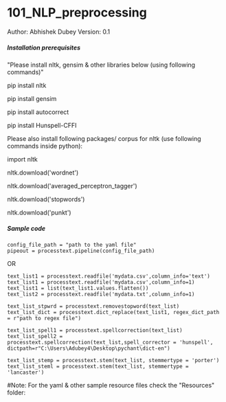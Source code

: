 # 101_NLP_preprocessing


Author: Abhishek Dubey
Version: 0.1

##### Installation prerequisites 
"Please install nltk, gensim & other libraries below (using following commands)"

pip install nltk

pip install gensim

pip install autocorrect

pip install Hunspell-CFFI

Please also install following packages/ corpus for nltk (use following commands inside python):

import nltk

nltk.download('wordnet')

nltk.download('averaged_perceptron_tagger')

nltk.download('stopwords')

nltk.download('punkt')

##### Sample code
```
config_file_path = "path to the yaml file"
pipeout = processtext.pipeline(config_file_path)
```

OR

```
text_list1 = processtext.readfile('mydata.csv',column_info='text')
text_list1 = processtext.readfile('mydata.csv',column_info=1)
text_list1 = list(text_list1.values.flatten())
text_list2 = processtext.readfile('mydata.txt',column_info=1)

text_list_stpwrd = processtext.removestopword(text_list)
text_list_dict = processtext.dict_replace(text_list1, regex_dict_path = r"path to regex file")

text_list_spell1 = processtext.spellcorrection(text_list)
text_list_spell2 = processtext.spellcorrection(text_list,spell_corrector = 'hunspell', dictpath=r"C:\Users\Adubey4\Desktop\pychant\dict-en")

text_list_stemp = processtext.stem(text_list, stemmertype = 'porter')
text_list_steml = processtext.stem(text_list, stemmertype = 'lancaster')
```

#Note:
For the yaml & other sample resource files check the "Resources" folder:
